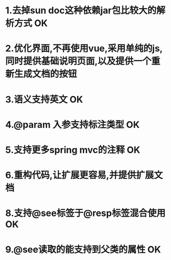 # 1.去掉sun doc这种依赖jar包比较大的解析方式 OK
# 2.优化界面,不再使用vue,采用单纯的js,同时提供基础说明页面,以及提供一个重新生成文档的按钮
# 3.语义支持英文 OK
# 4.@param 入参支持标注类型 OK
# 5.支持更多spring mvc的注释 OK
# 6.重构代码,让扩展更容易,并提供扩展文档
# 8.支持@see标签于@resp标签混合使用 OK
# 9.@see读取的能支持到父类的属性 OK